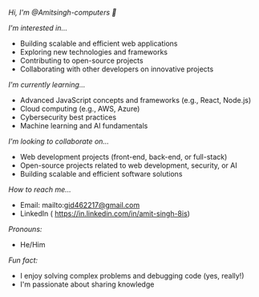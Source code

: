 *Hi, I'm @Amitsingh-computers 👋*

*I'm interested in...*

- Building scalable and efficient web applications
- Exploring new technologies and frameworks
- Contributing to open-source projects
- Collaborating with other developers on innovative projects

*I'm currently learning...*

- Advanced JavaScript concepts and frameworks (e.g., React, Node.js)
- Cloud computing (e.g., AWS, Azure)
- Cybersecurity best practices
- Machine learning and AI fundamentals

*I'm looking to collaborate on...*

- Web development projects (front-end, back-end, or full-stack)
- Open-source projects related to web development, security, or AI
- Building scalable and efficient software solutions

*How to reach me...*

- Email: mailto:gid462217@gmail.com
- LinkedIn ( https://in.linkedin.com/in/amit-singh-8is)
  
*Pronouns:*

- He/Him

*Fun fact:*

- I enjoy solving complex problems and debugging code (yes, really!)
- I'm passionate about sharing knowledge
